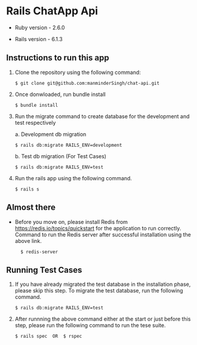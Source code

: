 
# Rails ChatApp Api

* Ruby version - 2.6.0

* Rails version - 6.1.3

## Instructions to run this app



  1. Clone the repository using the following command:

      ```
      $ git clone git@github.com:manminderSingh/chat-api.git
      ```

2. Once donwloaded, run bundle install

      ```
      $ bundle install
      ```

  3. Run the migrate command to create database for the development and test respectively
  
      a. Development db migration

      ```
      $ rails db:migrate RAILS_ENV=development
      ```

      b. Test db migration (For Test Cases)

      ```
      $ rails db:migrate RAILS_ENV=test
      ```

4. Run the rails app using the following command.

      ```
      $ rails s
      ```

## Almost there

* Before you move on, please install Redis from https://redis.io/topics/quickstart for the application to run correctly. Command to run the Redis server after successful installation using the above link.

    ```
      $ redis-server
     ```

## Running Test Cases

1. If you have already migrated the test database in the installation phase, please skip this step. To migrate the test database, run the following command.

      ```
      $ rails db:migrate RAILS_ENV=test
      ```

2. After runnning the above command either at the start or just before this step, please run the following command to run the tese suite.

      ```
      $ rails spec  OR  $ rspec
      ```
